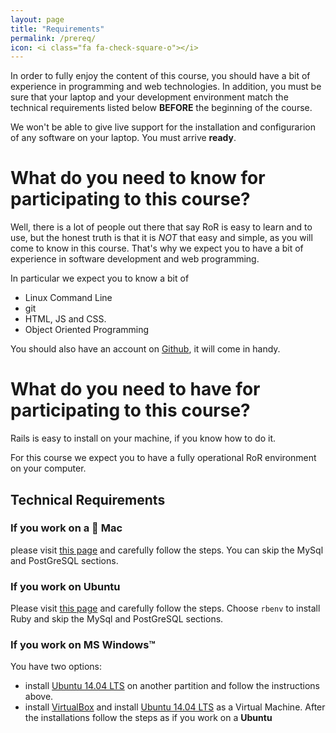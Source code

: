 ```yaml
---
layout: page
title: "Requirements"
permalink: /prereq/
icon: <i class="fa fa-check-square-o"></i>
---
```


In order to fully enjoy the content of this course, you should have a bit of experience in programming and web technologies. In addition, you must be sure that your laptop and your development environment match the technical requirements listed below __BEFORE__ the beginning of the course. 

We won't be able to give live support for the installation and configurarion of any software on your laptop. You must arrive **ready**.

# What do you need to **know** for participating to this course? 

Well, there is a lot of people out there that say RoR is easy to learn and to use, but the honest truth is that it is *NOT* that easy and simple, as you will come to know in this course. That's why we expect you to have a bit of experience in software development and web programming. 

In particular we expect you to know a bit of 

* Linux Command Line
* git
* HTML, JS and CSS.
* Object Oriented Programming

You should also have an account on [Github](http://github.com), it will come in handy.

# What do you need to **have** for participating to this course?

Rails is easy to install on your machine, if you know how to do it.

For this course we expect you to have a fully operational RoR environment on your computer.

## Technical Requirements

### If you work on a __ Mac__

please visit [this page](https://gorails.com/setup/osx/10.11-el-capitan) and carefully follow the steps. You can skip the MySql and PostGreSQL sections.

### If you work on <i class="fa fa-linux"></i> __Ubuntu__

Please visit [this page](https://gorails.com/setup/ubuntu/14.04) and carefully follow the steps. Choose `rbenv` to install Ruby and skip the MySql and PostGreSQL sections.

### If you work on <i class="fa fa-windows"></i> __MS Windows™__

You have two options:

* install [Ubuntu 14.04 LTS](http://releases.ubuntu.com/14.04/) on another partition and follow the instructions above.
* install [VirtualBox](https://www.virtualbox.org/wiki/Downloads) and install [Ubuntu 14.04 LTS](http://releases.ubuntu.com/14.04/) as a Virtual Machine. After the installations follow the steps as if you work on a <i class="fa fa-linux"></i> __Ubuntu__